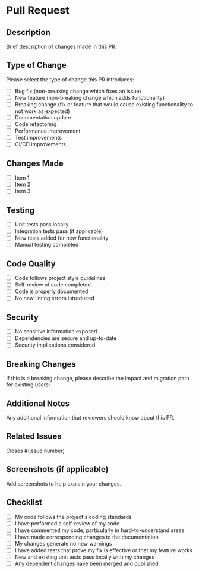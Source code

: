 # Pull Request

## Description
Brief description of changes made in this PR.

## Type of Change
Please select the type of change this PR introduces:

- [ ] Bug fix (non-breaking change which fixes an issue)
- [ ] New feature (non-breaking change which adds functionality)
- [ ] Breaking change (fix or feature that would cause existing functionality to not work as expected)
- [ ] Documentation update
- [ ] Code refactoring
- [ ] Performance improvement
- [ ] Test improvements
- [ ] CI/CD improvements

## Changes Made
- [ ] Item 1
- [ ] Item 2
- [ ] Item 3

## Testing
- [ ] Unit tests pass locally
- [ ] Integration tests pass (if applicable)
- [ ] New tests added for new functionality
- [ ] Manual testing completed

## Code Quality
- [ ] Code follows project style guidelines
- [ ] Self-review of code completed
- [ ] Code is properly documented
- [ ] No new linting errors introduced

## Security
- [ ] No sensitive information exposed
- [ ] Dependencies are secure and up-to-date
- [ ] Security implications considered

## Breaking Changes
If this is a breaking change, please describe the impact and migration path for existing users:

## Additional Notes
Any additional information that reviewers should know about this PR.

## Related Issues
Closes #(issue number)

## Screenshots (if applicable)
Add screenshots to help explain your changes.

## Checklist
- [ ] My code follows the project's coding standards
- [ ] I have performed a self-review of my code
- [ ] I have commented my code, particularly in hard-to-understand areas
- [ ] I have made corresponding changes to the documentation
- [ ] My changes generate no new warnings
- [ ] I have added tests that prove my fix is effective or that my feature works
- [ ] New and existing unit tests pass locally with my changes
- [ ] Any dependent changes have been merged and published

